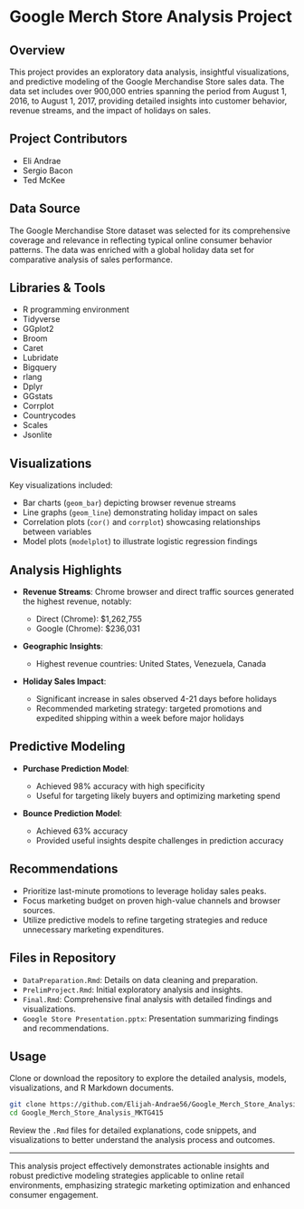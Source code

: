 # Google Merch Store Analysis Project

## Overview
This project provides an exploratory data analysis, insightful visualizations, and predictive modeling of the Google Merchandise Store sales data. The data set includes over 900,000 entries spanning the period from August 1, 2016, to August 1, 2017, providing detailed insights into customer behavior, revenue streams, and the impact of holidays on sales.

## Project Contributors
- Eli Andrae
- Sergio Bacon
- Ted McKee

## Data Source
The Google Merchandise Store dataset was selected for its comprehensive coverage and relevance in reflecting typical online consumer behavior patterns. The data was enriched with a global holiday data set for comparative analysis of sales performance.

## Libraries & Tools
- R programming environment
- Tidyverse
- GGplot2
- Broom
- Caret
- Lubridate
- Bigquery
- rlang
- Dplyr
- GGstats
- Corrplot
- Countrycodes
- Scales
- Jsonlite

## Visualizations
Key visualizations included:
- Bar charts (`geom_bar`) depicting browser revenue streams
- Line graphs (`geom_line`) demonstrating holiday impact on sales
- Correlation plots (`cor()` and `corrplot`) showcasing relationships between variables
- Model plots (`modelplot`) to illustrate logistic regression findings

## Analysis Highlights
- **Revenue Streams**: Chrome browser and direct traffic sources generated the highest revenue, notably:
  - Direct (Chrome): $1,262,755
  - Google (Chrome): $236,031

- **Geographic Insights**:
  - Highest revenue countries: United States, Venezuela, Canada

- **Holiday Sales Impact**:
  - Significant increase in sales observed 4-21 days before holidays
  - Recommended marketing strategy: targeted promotions and expedited shipping within a week before major holidays

## Predictive Modeling
- **Purchase Prediction Model**:
  - Achieved 98% accuracy with high specificity
  - Useful for targeting likely buyers and optimizing marketing spend

- **Bounce Prediction Model**:
  - Achieved 63% accuracy
  - Provided useful insights despite challenges in prediction accuracy

## Recommendations
- Prioritize last-minute promotions to leverage holiday sales peaks.
- Focus marketing budget on proven high-value channels and browser sources.
- Utilize predictive models to refine targeting strategies and reduce unnecessary marketing expenditures.

## Files in Repository
- `DataPreparation.Rmd`: Details on data cleaning and preparation.
- `PrelimProject.Rmd`: Initial exploratory analysis and insights.
- `Final.Rmd`: Comprehensive final analysis with detailed findings and visualizations.
- `Google Store Presentation.pptx`: Presentation summarizing findings and recommendations.

## Usage
Clone or download the repository to explore the detailed analysis, models, visualizations, and R Markdown documents.

```bash
git clone https://github.com/Elijah-Andrae56/Google_Merch_Store_Analysis_MKTG415.git
cd Google_Merch_Store_Analysis_MKTG415
```

Review the `.Rmd` files for detailed explanations, code snippets, and visualizations to better understand the analysis process and outcomes.

---

This analysis project effectively demonstrates actionable insights and robust predictive modeling strategies applicable to online retail environments, emphasizing strategic marketing optimization and enhanced consumer engagement.

